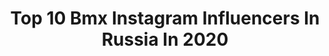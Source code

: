 ---
title: Top 10 Bmx Instagram Influencers In Russia In 2020
description: >-
  Find top bmx Instagram influencers in Russia in 2020. Most popular hashtags: #bmx #bmxlife #bmxrussia #bmxfamily.
platform: Instagram
hits: 84
text_top: Identify the most popular Instagram influencers on inBeat.
text_bottom: Our search engine aggregates 84 Instagram influencers like this in Russia for you to connect with.
profiles:
  - username: "tigripoops"
    fullname: >-
      🐯TIGER🐾
    bio: >-
      🌎RUSSIA,MOSCOW 🔥BMX RIDER 🎥VIDEO/CLIPS 🧨YOUTUBE КАНАЛ👇🏾
    location: "Russia"
    followers: 19620
    engagement: 3416
    commentsToLikes: 0.103031
    id: ck6ueen1tqgz80j712u8txgd5
    verified: false
    hashtags: "#bmx"
  - username: "alex_lagutkina"
    fullname: >-
      Sasha Lagutkina 🇷🇺
    bio: >-
      🇷🇺 St. Petersburg,Russia↔️Skopje,Mk 🇲🇰 💗BMX rider👑 💗SPBU Faculty of law🏛 💗Partnership: DM me🧸 💗@4130_shop @darebmx⚙️ 🐰Bad ideas make best memories🐾
    location: "Russia"
    followers: 12127
    engagement: 1291
    commentsToLikes: 0.021800
    id: ck5zwbwqm5urx0i14hntyfzat
    verified: false
    hashtags: "#saintpetersburg, #bmx, #bmxforlife, #instabmx"
  - username: "olya_bmx"
    fullname: >-
      Olga Farfutdinova 🇷🇺
    bio: >-
      🚲 BMX rider✈️🌏 ⚙️ @alienationbmx @khe_bikes🚴🏼‍♀️ 💌 Partnership - DM or mail💵
    location: "Russia"
    followers: 38925
    engagement: 934
    commentsToLikes: 0.010306
    id: ck5q3ksnal7uf0i11sj9oeyok
    verified: false
    hashtags: "#bmxrussia, #bmxfamily, #ridebmx, #bmxstreet"
  - username: "roman_khayrutdinov"
    fullname: >-
      ROMAN KHAYRUTDINOV⚡️BMX
    bio: >-
      Russian national team BMX athlete 🇷🇺 With bike around the world🌴 @gorillaenergy @Raenshop @skills_wear ❤️My girl @elizabethlizardbmx 🚴🏼 📽My channel
    location: "Russia"
    followers: 43114
    engagement: 629
    commentsToLikes: 0.009598
    id: ck5q6tqkays6d0i11xibzwaqs
    verified: false
    hashtags: "#bmxfreestyle, #bmxbike, #estonia, #bmxlove"
  - username: "kruglovak"
    fullname: >-
      Katya Kruglova
    bio: >-
      Professional BMX rider🇷🇺 Russian champion 2020 🏆🚲🥇🥈 street | park | flatland Sponsorship: @ymkashix @fourpegsbmx ride | travel | lifestyle 📩dm
    location: "Russia"
    followers: 5676
    engagement: 776
    commentsToLikes: 0.035543
    id: ck5zoiunqqnrv0i14v1l5w8ha
    verified: false
    hashtags: "#bmx, #bmxgirl, #bmxpark, #bmxlife"
  - username: "anaralliev"
    fullname: >-
      Anar Aliev
    bio: >-
      BMX RIDER🇷🇺 17 years old🍭 🌍@mankindbmx 👹@hellridebikeshop
    location: "Russia"
    followers: 11588
    engagement: 2229
    commentsToLikes: 0.037839
    id: ckap3eimy2qou0i78182vy7jj
    verified: false
    hashtags: "#hellridebikeshop, #mankindbmx, #bmx, #bmxlife"
  - username: "arseny_slyshkin"
    fullname: >-
      Сеня
    bio: >-
      🚲(BMX)🚲 💘My sponsor @xsastore 💘 👦🏼1️⃣5️⃣years old👦🏼 🇷🇺Shakhty,Russia🇷🇺 🏆Победитель Чемпионата России по BMX🏆
    location: "Russia"
    followers: 6638
    engagement: 2159
    commentsToLikes: 0.036544
    id: ck5hjks3igsuu0i11zdqeaxtf
    verified: false
    hashtags: ""
  - username: "pashazhuravlev_bmx"
    fullname: >-
      ✌️Pavel Zhuravlev✌️
    bio: >-
      🌆Chelyabinsk, Russia 🇷🇺 🚲 Riding BMX 🚴🏻 🎬 Editing videos 🎬 💥20 years old 🔥 🤘Folow me 🤘
    location: "Russia"
    followers: 4554
    engagement: 2230
    commentsToLikes: 0.062470
    id: ck8tcv2xr0snc0j78x5pzlbg7
    verified: false
    hashtags: "#crashchallenge, #bmx, #bmxrussia, #tusaenergydrink"
  - username: "holodnyakovartem"
    fullname: >-
      HOLODNYAKOV  ₳RTEM
    bio: >-
      BMX RIDER FROM RUSSIA🇷🇺 17 YEARS OLD ❄️Chelyabinsk / Krasnodar🌴 small bike, big plans💞
    location: "Russia"
    followers: 9907
    engagement: 1719
    commentsToLikes: 0.030751
    id: ckap3eiou2qq30i787th4gx3t
    verified: false
    hashtags: "#bmx, #bmxlife, #bmxrussia, #zainside"
  - username: "prtppv_kirill"
    fullname: >-
      Кирилл Протопопов ⛩
    bio: >-
      @enafbrand #bmx#bmxstyle#bmxlive
    location: "Russia"
    followers: 5808
    engagement: 1366
    commentsToLikes: 0.053086
    id: ck5cb86ipex980i11ww7r4irq
    verified: false
    hashtags: "#bmxstreet, #4pegs, #bmxrider, #bmxlifestyle"
---